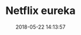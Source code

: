---
layout: post
title: "Netflix eureka"
date: 2018-05-22 14:13:57
image: 'https://adongs.github.io/assets/img/resources/netflix-eureka.jpg'
description: 学习Netflix eureka
category: 'Netflix eureka'
tags:
- Spring boot
- Spring
- Spring Cloud
- Netflix eureka
introduction: Netflix eureka(注册中心)搭建和理解
---